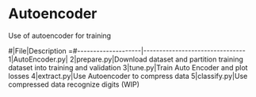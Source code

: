 # Autoencoder

Use of autoencoder for training

#|File|Description
=#--------------------|--------------------------------
1|AutoEncoder.py|
2|prepare.py|Download dataset and partition training dataset into training and validation
3|tune.py|Train Auto Encoder and plot losses
4|extract.py|Use Autoencoder to compress data
5|classify.py|Use compressed data recognize digits (WIP)
